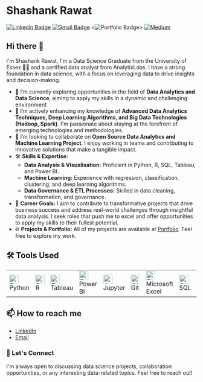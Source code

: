 # Shashank Rawat  
[![Linkedin Badge](https://img.shields.io/badge/-ShashankRawat-blue?style=flat-square&logo=Linkedin&logoColor=white&link=https://www.linkedin.com/in/shashankrawat28/)](https://www.linkedin.com/in/shashankrawat28/) 
[![Gmail Badge](https://img.shields.io/badge/-shashank.rawat28@gmail.com-c14438?style=flat-square&logo=Gmail&logoColor=white&link=mailto:shashank.rawat28@gmail.com)](mailto:shashank.rawat28@gmail.com)
<![![Portfolio Badge](https://img.shields.io/badge/-Portfolio-orange?style=flat-square&logo=githubpages&logoColor=white&link=https://shashank-rawat.github.io)](https://shashank-rawat.github.io)>
[![Medium](https://img.shields.io/badge/-Medium-black?style=flat-square&logo=Medium&logoColor=white&link=https://medium.com/@shashank.rawat28)](https://medium.com/@shashank.rawat28)

## Hi there 👋 
I'm Shashank Rawat, I'm a Data Science Graduate from the University of Essex 👨‍💻 and a certified data analyst from AnalytixLabs. I have a strong foundation in data science, with a focus on leveraging data to drive insights and decision-making.

- 🔭 I’m currently exploring opportunities in the field of **Data Analytics and Data Science**, aiming to apply my skills in a dynamic and challenging environment
- 🌱 I’m actively enhancing my knowledge of **Advanced Data Analytics Techniques, Deep Learning Algorithms, and Big Data Technologies (Hadoop, Spark)**. I'm passionate about staying at the forefront of emerging 
     technologies and methodologies.
- 👯 I’m looking to collaborate on **Open Source Data Analytics and Machine Learning Project**. I enjoy working in teams and contributing to innovative solutions that make a tangible impact.
- 🛠 **Skills & Expertise:**
     - **Data Analysis & Visualisation:** Proficient in Python, R, SQL, Tableau, and Power BI.
     - **Machine Learning:** Experience with regression, classification, clustering, and deep learning algorithms.
     - **Data Governance & ETL Processes:** Skilled in data cleaning, transformation, and governance.
- 🚀 **Career Goals:**
I aim to contribute to transformative projects that drive business success and address real-world challenges through insightful data analysis. I seek roles that push me to excel and offer opportunities to apply my skills to their fullest potential.
- 🌐 **Projects & Portfolio:**
All of my projects are available at [Portfolio](https://shashank-rawat.github.io/). Feel free to explore my work.

<h2>🛠️ Tools Used</h2>
    <table>
        <tr>
            <td>
                <img src="https://img.icons8.com/color/48/000000/python.png" alt="Python" width="24">
                Python
            </td>
            <td>
                <img src="https://img.icons8.com/ios-filled/50/000000/r.png" alt="R" width="24">
                R
            </td>
            <td>
                <img src="https://img.icons8.com/color/48/000000/tableau-software.png" alt="Tableau" width="24">
                Tableau
            </td>
            <td>
                <img src="https://img.icons8.com/color/48/000000/power-bi.png" alt="Power BI" width="24">
                Power BI
            </td>
            <td>
                <img src="https://img.icons8.com/ios-filled/50/000000/jupyter.png" alt="Jupyter" width="24">
                Jupyter
            </td>
            <td>
                <img src="https://img.icons8.com/ios-filled/50/000000/github.png" alt="Git" width="24">
                Git
            </td>
            <td>
                <img src="https://img.icons8.com/color/48/000000/microsoft-excel-2019--v1.png" alt="Excel" width="24">
                Microsoft Excel
            </td>
            <td>
                <img src="https://img.icons8.com/ios-filled/50/000000/database.png" alt="SQL" width="24">
                SQL
            </td>
            <td>
                <img src="https://azure.microsoft.com/en-us/blog/wp-content/uploads/2021/05/95baa365-fedb-4d3c-8b1f-22735e3bb77a.webp" alt="MS Azure" width="24">
                Azure
            </td>
        </tr>
    </table>
   
 <h2>📫 How to reach me</h2>
    <ul>
        <li><a href="https://www.linkedin.com/in/shashankrawat28/" target="_blank">LinkedIn</a></li>
        <li><a href="mailto:shashank.rawat28@gmail.com">Email</a></li>
    </ul>
 <h3>💬 Let's Connect</h2>
    <p>I'm always open to discussing data science projects, collaboration opportunities, or any interesting data-related topics. Feel free to reach out!</p>



